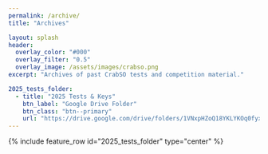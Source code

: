 ```yaml
---
permalink: /archive/
title: "Archives"

layout: splash
header:
  overlay_color: "#000"
  overlay_filter: "0.5"
  overlay_image: /assets/images/crabso.png
excerpt: "Archives of past CrabSO tests and competition material."

2025_tests_folder:
  - title: "2025 Tests & Keys"
    btn_label: "Google Drive Folder"
    btn_class: "btn--primary"
    url: "https://drive.google.com/drive/folders/1VNxpHZoQ18YKLYKOq0fyxLdHUOxY5_oV?usp=sharing"
---
```


{% include feature_row id="2025_tests_folder" type="center" %}